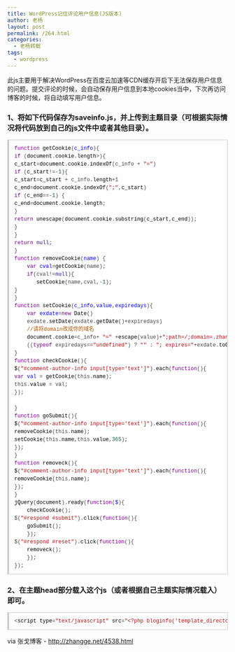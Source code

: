 ```yaml
---
title: WordPress记住评论用户信息(JS版本)
author: 老杨
layout: post
permalink: /264.html
categories:
  - 老杨转载
tags:
  - wordpress
---
```

此js主要用于解决WordPress在百度云加速等CDN缓存开启下无法保存用户信息的问题。提交评论的时候，会自动保存用户信息到本地cookies当中，下次再访问博客的时候，将自动填写用户信息。

### 1、将如下代码保存为saveinfo.js，并上传到主题目录（可根据实际情况将代码放到自己的js文件中或者其他目录）。

<pre style="margin:15px 0;font:100 12px/18px monaco, andale mono, courier new;padding:10px 12px;border:#ccc 1px solid;border-left-width:4px;background-color:#fefefe;box-shadow:0 0 4px #eee;word-break:break-all;word-wrap:break-word;color:#444"><span style="color:#708">function</span> <span style="color:#000">getCookie</span>(<span style="color:#00f">c_info</span>){<br /><span style="color:#708">if</span> (<span style="color:#000">document</span>.<span style="color:#000">cookie</span>.<span style="color:#000">length</span>&gt;<span style="color:#164"></span>){<br /><span style="color:#000">c_start</span>=<span style="color:#000">document</span>.<span style="color:#000">cookie</span>.<span style="color:#000">indexOf</span>(<span style="color:#000-2">c_info</span> + <span style="color:#a11">"="</span>)<br /><span style="color:#708">if</span> (<span style="color:#000">c_start</span>!=-<span style="color:#164">1</span>){<br /><span style="color:#000">c_start</span>=<span style="color:#000">c_start</span> + <span style="color:#000-2">c_info</span>.<span style="color:#000">length</span>+<span style="color:#164">1</span><br /><span style="color:#000">c_end</span>=<span style="color:#000">document</span>.<span style="color:#000">cookie</span>.<span style="color:#000">indexOf</span>(<span style="color:#a11">";"</span>,<span style="color:#000">c_start</span>)<br /><span style="color:#708">if</span> (<span style="color:#000">c_end</span>==-<span style="color:#164">1</span>) {<br /><span style="color:#000">c_end</span>=<span style="color:#000">document</span>.<span style="color:#000">cookie</span>.<span style="color:#000">length</span>;<br />}<br /><span style="color:#708">return</span> <span style="color:#000">unescape</span>(<span style="color:#000">document</span>.<span style="color:#000">cookie</span>.<span style="color:#000">substring</span>(<span style="color:#000">c_start</span>,<span style="color:#000">c_end</span>));<br />}<br />}<br /><span style="color:#708">return</span> <span style="color:#219">null</span>;<br />}<br /><span style="color:#708">function</span> <span style="color:#000">removeCookie</span>(<span style="color:#00f">name</span>) {<br />    <span style="color:#708">var</span> <span style="color:#00f">cval</span>=<span style="color:#000">getCookie</span>(<span style="color:#000-2">name</span>);<br />    <span style="color:#708">if</span>(<span style="color:#000-2">cval</span>!=<span style="color:#219">null</span>){<br />       <span style="color:#000">setCookie</span>(<span style="color:#000-2">name</span>,<span style="color:#000-2">cval</span>,-<span style="color:#164">1</span>);<br />}<br />}<br /><span style="color:#708">function</span> <span style="color:#000">setCookie</span>(<span style="color:#00f">c_info</span>,<span style="color:#00f">value</span>,<span style="color:#00f">expiredays</span>){<br />    <span style="color:#708">var</span> <span style="color:#00f">exdate</span>=<span style="color:#708">new</span> <span style="color:#000">Date</span>()<br />    <span style="color:#000-2">exdate</span>.<span style="color:#000">setDate</span>(<span style="color:#000-2">exdate</span>.<span style="color:#000">getDate</span>()+<span style="color:#000-2">expiredays</span>)<br />    <span style="color:#a50">//请将domain改成你的域名</span><br />    <span style="color:#000">document</span>.<span style="color:#000">cookie</span>=<span style="color:#000-2">c_info</span>+ <span style="color:#a11">"="</span> +<span style="color:#000">escape</span>(<span style="color:#000-2">value</span>)+<span style="color:#a11">";path=/;domain=.zhangge.net"</span>+<br />    ((<span style="color:#708">typeof</span> <span style="color:#000-2">expiredays</span>==<span style="color:#a11">"undefined"</span>) ? <span style="color:#a11">""</span> : <span style="color:#a11">"; expires="</span>+<span style="color:#000-2">exdate</span>.<span style="color:#000">toGMTString</span>());<br />}<br /><span style="color:#708">function</span> <span style="color:#000">checkCookie</span>(){<br /><span style="color:#000">$</span>(<span style="color:#a11">"#comment-author-info input[type='text']"</span>).<span style="color:#000">each</span>(<span style="color:#708">function</span>(){<br /><span style="color:#708">var</span> <span style="color:#00f">val</span> = <span style="color:#000">getCookie</span>(<span style="color:#000-2">this</span>.<span style="color:#000">name</span>);<br /><span style="color:#000-2">this</span>.<span style="color:#000">value</span> = <span style="color:#000-2">val</span>;<br />});<br /> <br />}<br /><span style="color:#708">function</span> <span style="color:#000">goSubmit</span>(){<br /><span style="color:#000">$</span>(<span style="color:#a11">"#comment-author-info input[type='text']"</span>).<span style="color:#000">each</span>(<span style="color:#708">function</span>(){<br /><span style="color:#000">removeCookie</span>(<span style="color:#000-2">this</span>.<span style="color:#000">name</span>);<br /><span style="color:#000">setCookie</span>(<span style="color:#000-2">this</span>.<span style="color:#000">name</span>,<span style="color:#000-2">this</span>.<span style="color:#000">value</span>,<span style="color:#164">365</span>);<br />});<br />}<br /><span style="color:#708">function</span> <span style="color:#000">removeck</span>(){<br /><span style="color:#000">$</span>(<span style="color:#a11">"#comment-author-info input[type='text']"</span>).<span style="color:#000">each</span>(<span style="color:#708">function</span>(){<br /><span style="color:#000">removeCookie</span>(<span style="color:#000-2">this</span>.<span style="color:#000">name</span>);<br />});	<br />}<br /><span style="color:#000">jQuery</span>(<span style="color:#000">document</span>).<span style="color:#000">ready</span>(<span style="color:#708">function</span>(<span style="color:#00f">$</span>){<br />    <span style="color:#000">checkCookie</span>();<br /><span style="color:#000-2">$</span>(<span style="color:#a11">"#respond #submit"</span>).<span style="color:#000">click</span>(<span style="color:#708">function</span>(){<br />    <span style="color:#000">goSubmit</span>();<br />    });<br /><span style="color:#000-2">$</span>(<span style="color:#a11">"#respond #reset"</span>).<span style="color:#000">click</span>(<span style="color:#708">function</span>(){<br />    <span style="color:#000">removeck</span>();<br />    });<br />});</pre>

### 2、在主题head部分载入这个js（或者根据自己主题实际情况载入）即可。

<pre style="margin:15px 0;font:100 12px/18px monaco, andale mono, courier new;padding:10px 12px;border:#ccc 1px solid;border-left-width:4px;background-color:#fefefe;box-shadow:0 0 4px #eee;word-break:break-all;word-wrap:break-word;color:#444">&lt;<span style="color:#000">script</span> <span style="color:#000">type</span>=<span style="color:#a11">"text/javascript"</span> <span style="color:#000">src</span>=<span style="color:#a11">"&lt;?php bloginfo('template_directory'); ?&gt;/saveinfo.js"</span>&gt;&lt;<span style="color:#a11">/script&gt;</span></pre>

via 张戈博客 - <a href="http://zhangge.net/4538.html" target="_blank">http://zhangge.net/4538.html</a>